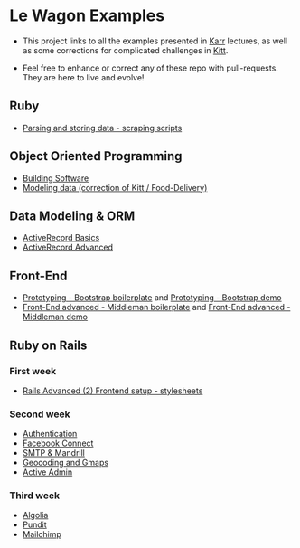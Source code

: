 # Le Wagon Examples

- This project links to all the examples presented in [Karr](http://karr.lewagon.org) lectures, as well as some corrections for complicated challenges in [Kitt](http://kitt.lewagon.org).

- Feel free to enhance or correct any of these repo with pull-requests. They are here to live and evolve!

## Ruby 

* [Parsing and storing data - scraping scripts](https://github.com/lewagon/ruby-scraping)

## Object Oriented Programming

* [Building Software](https://github.com/lewagon/oop-todolist)
* [Modeling data (correction of Kitt / Food-Delivery)](https://github.com/lewagon/oop-food-delivery)

## Data Modeling & ORM

* [ActiveRecord Basics](https://github.com/lewagon/active-record-demo)
* [ActiveRecord Advanced](https://github.com/lewagon/active-record-demo)

## Front-End

* [Prototyping - Bootstrap boilerplate](https://github.com/lewagon/bootstrap-boilerplate) and [Prototyping - Bootstrap demo](https://github.com/lewagon/bootstrap-challenges/tree/master/04-bootstrap-mockup-v2)
* [Front-End advanced - Middleman boilerplate]() and [Front-End advanced - Middleman demo](https://github.com/lewagon/stylus)

## Ruby on Rails

### First week

* [Rails Advanced (2) Frontend setup - stylesheets](https://github.com/lewagon/rails-stylesheets)

### Second week

* [Authentication](https://github.com/lewagon/rails-devise)
* [Facebook Connect](https://github.com/lewagon/rails-facebook-connect)
* [SMTP & Mandrill](https://github.com/lewagon/rails-mailing)
* [Geocoding and Gmaps](https://github.com/lewagon/rails-google-maps)
* [Active Admin](https://github.com/lewagon/rails-active-admin)

### Third week

* [Algolia](https://github.com/lewagon/rails-algolia)
* [Pundit](https://github.com/lewagon/rails-pundit)
* [Mailchimp](https://github.com/lewagon/rails-mailchimp)
